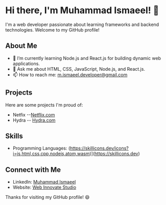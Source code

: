 # Hi there, I'm Muhammad Ismaeel! 👋

I'm a web developer passionate about learning frameworks and backend technologies. Welcome to my GitHub profile!

## About Me

- 🔭 I’m currently learning Node.js and React.js for building dynamic web applications.
- 💬 Ask me about HTML, CSS, JavaScript, Node.js, and React.js.
- 📫 How to reach me: m.ismaeel.developer@gmail.com

## Projects

Here are some projects I'm proud of:

- Netfix  --[Netflix.com](https://ismaeeldev.github.io/Netflix/index)
- Hydra  -- [Hydra.com ](https://ismaeeldev.github.io/Hydra/)

## Skills

- Programming Languages:  (https://skillicons.dev/icons?i=js,html,css,cpp,nodejs,atom,wasm)](https://skillicons.dev)

## Connect with Me

- LinkedIn: [Muhammad Ismaeel](https://www.linkedin.com/in/ismaeeldev786/)
- Website: [Web Innovate Studio](https://webinnovatestudio.wixsite.com/web-innovate-studio)

Thanks for visiting my GitHub profile! 😄
